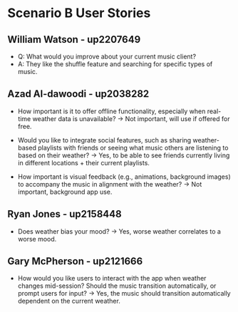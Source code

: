 # Scenario B User Stories

## William Watson - up2207649

- Q: What would you improve about your current music client?
- A: They like the shuffle feature and searching for specific types of music.

## Azad Al-dawoodi - up2038282

- How important is it to offer offline functionality, especially when real-time weather data is unavailable? -> Not important, will use if offered for free.

- Would you like to integrate social features, such as sharing weather-based playlists with friends or seeing what music others are listening to based on their weather? -> Yes, to be able to see friends currently living in different locations + their current playlists.

- How important is visual feedback (e.g., animations, background images) to accompany the music in alignment with the weather? -> Not important, background app use.

## Ryan Jones - up2158448

- Does weather bias your mood? -> Yes, worse weather correlates to a worse mood.

## Gary McPherson - up2121666

- How would you like users to interact with the app when weather changes mid-session? Should the music transition automatically, or prompt users for input? -> Yes, the music should transition automatically dependent on the current weather.
